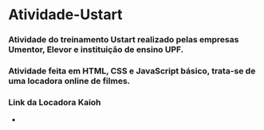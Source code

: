 # Atividade-Ustart

### Atividade do treinamento Ustart realizado pelas empresas Umentor, Elevor e instituição de ensino UPF.
### Atividade feita em HTML, CSS e JavaScript básico, trata-se de uma locadora online de filmes.


### Link da Locadora Kaioh
* 
